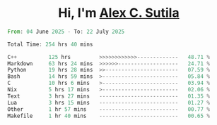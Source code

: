 <h1 align="center">Hi, I'm <a href="https://github.com/alexsutila" target="blank">Alex C. Sutila</a></h1>

<!--START_SECTION:waka-->

```rust
From: 04 June 2025 - To: 22 July 2025

Total Time: 254 hrs 40 mins

C++          125 hrs         >>>>>>>>>>>>-------------   48.71 %
Markdown     63 hrs 24 mins  >>>>>>-------------------   24.71 %
Python       19 hrs 28 mins  >>-----------------------   07.59 %
Bash         14 hrs 59 mins  >------------------------   05.84 %
C            10 hrs 6 mins   >------------------------   03.94 %
Nix          5 hrs 17 mins   >------------------------   02.06 %
Text         3 hrs 27 mins   -------------------------   01.35 %
Lua          3 hrs 15 mins   -------------------------   01.27 %
Other        1 hr 57 mins    -------------------------   00.77 %
Makefile     1 hr 40 mins    -------------------------   00.65 %
```

<!--END_SECTION:waka-->
